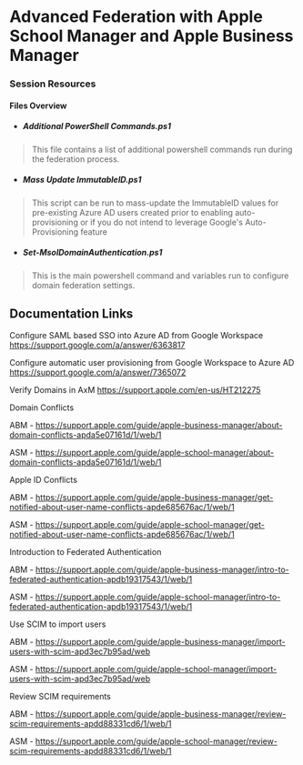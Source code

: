 # Advanced Federation with Apple School Manager and Apple Business Manager 
### Session Resources 

#### Files Overview

- ##### Additional PowerShell Commands.ps1
> This file contains a list of additional powershell commands run during the federation process.

- ##### Mass Update ImmutableID.ps1
> This script can be run to mass-update the ImmutableID values for pre-existing Azure AD users created prior to enabling auto-provisioning or if you do not intend to leverage Google's Auto-Provisioning feature

- ##### Set-MsolDomainAuthentication.ps1
> This is the main powershell command and variables run to configure domain federation settings. 

## Documentation Links 

Configure SAML based SSO into Azure AD from Google Workspace
https://support.google.com/a/answer/6363817

Configure automatic user provisioning from Google Workspace to Azure AD
https://support.google.com/a/answer/7365072

Verify Domains in AxM
https://support.apple.com/en-us/HT212275

Domain Conflicts 

ABM - https://support.apple.com/guide/apple-business-manager/about-domain-conflicts-apda5e07161d/1/web/1

ASM - https://support.apple.com/guide/apple-school-manager/about-domain-conflicts-apda5e07161d/1/web/1


Apple ID Conflicts 

ABM - https://support.apple.com/guide/apple-business-manager/get-notified-about-user-name-conflicts-apde685676ac/1/web/1

ASM - https://support.apple.com/guide/apple-school-manager/get-notified-about-user-name-conflicts-apde685676ac/1/web/1

Introduction to Federated Authentication 

ABM - https://support.apple.com/guide/apple-business-manager/intro-to-federated-authentication-apdb19317543/1/web/1

ASM - https://support.apple.com/guide/apple-school-manager/intro-to-federated-authentication-apdb19317543/1/web/1

Use SCIM to import users

ABM - https://support.apple.com/guide/apple-business-manager/import-users-with-scim-apd3ec7b95ad/web

ASM - https://support.apple.com/guide/apple-school-manager/import-users-with-scim-apd3ec7b95ad/web

Review SCIM requirements 

ABM - https://support.apple.com/guide/apple-business-manager/review-scim-requirements-apdd88331cd6/1/web/1

ASM - https://support.apple.com/guide/apple-school-manager/review-scim-requirements-apdd88331cd6/1/web/1
